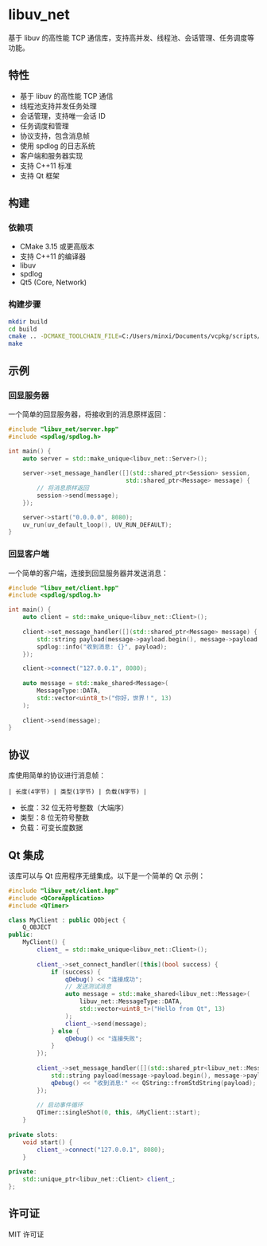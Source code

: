 # libuv_net

基于 libuv 的高性能 TCP 通信库，支持高并发、线程池、会话管理、任务调度等功能。

## 特性

- 基于 libuv 的高性能 TCP 通信
- 线程池支持并发任务处理
- 会话管理，支持唯一会话 ID
- 任务调度和管理
- 协议支持，包含消息帧
- 使用 spdlog 的日志系统
- 客户端和服务器实现
- 支持 C++11 标准
- 支持 Qt 框架

## 构建

### 依赖项

- CMake 3.15 或更高版本
- 支持 C++11 的编译器
- libuv
- spdlog
- Qt5 (Core, Network)

### 构建步骤

```bash
mkdir build
cd build
cmake .. -DCMAKE_TOOLCHAIN_FILE=C:/Users/minxi/Documents/vcpkg/scripts/buildsystems/vcpkg.cmake
make
```

## 示例

### 回显服务器

一个简单的回显服务器，将接收到的消息原样返回：

```cpp
#include "libuv_net/server.hpp"
#include <spdlog/spdlog.h>

int main() {
    auto server = std::make_unique<libuv_net::Server>();
    
    server->set_message_handler([](std::shared_ptr<Session> session, 
                                 std::shared_ptr<Message> message) {
        // 将消息原样返回
        session->send(message);
    });

    server->start("0.0.0.0", 8080);
    uv_run(uv_default_loop(), UV_RUN_DEFAULT);
}
```

### 回显客户端

一个简单的客户端，连接到回显服务器并发送消息：

```cpp
#include "libuv_net/client.hpp"
#include <spdlog/spdlog.h>

int main() {
    auto client = std::make_unique<libuv_net::Client>();
    
    client->set_message_handler([](std::shared_ptr<Message> message) {
        std::string payload(message->payload.begin(), message->payload.end());
        spdlog::info("收到消息: {}", payload);
    });

    client->connect("127.0.0.1", 8080);
    
    auto message = std::make_shared<Message>(
        MessageType::DATA,
        std::vector<uint8_t>("你好，世界！", 13)
    );
    
    client->send(message);
}
```

## 协议

库使用简单的协议进行消息帧：

```
| 长度(4字节) | 类型(1字节) | 负载(N字节) |
```

- 长度：32 位无符号整数（大端序）
- 类型：8 位无符号整数
- 负载：可变长度数据

## Qt 集成

该库可以与 Qt 应用程序无缝集成。以下是一个简单的 Qt 示例：

```cpp
#include "libuv_net/client.hpp"
#include <QCoreApplication>
#include <QTimer>

class MyClient : public QObject {
    Q_OBJECT
public:
    MyClient() {
        client_ = std::make_unique<libuv_net::Client>();
        
        client_->set_connect_handler([this](bool success) {
            if (success) {
                qDebug() << "连接成功";
                // 发送测试消息
                auto message = std::make_shared<libuv_net::Message>(
                    libuv_net::MessageType::DATA,
                    std::vector<uint8_t>("Hello from Qt", 13)
                );
                client_->send(message);
            } else {
                qDebug() << "连接失败";
            }
        });
        
        client_->set_message_handler([](std::shared_ptr<libuv_net::Message> message) {
            std::string payload(message->payload.begin(), message->payload.end());
            qDebug() << "收到消息:" << QString::fromStdString(payload);
        });
        
        // 启动事件循环
        QTimer::singleShot(0, this, &MyClient::start);
    }
    
private slots:
    void start() {
        client_->connect("127.0.0.1", 8080);
    }
    
private:
    std::unique_ptr<libuv_net::Client> client_;
};
```

## 许可证

MIT 许可证 